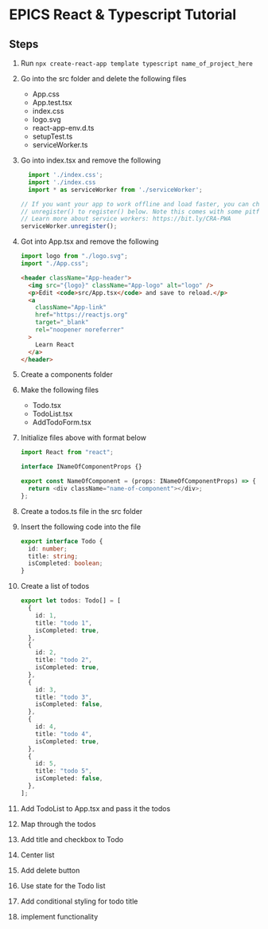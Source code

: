 # EPICS React & Typescript Tutorial

## Steps

1. Run `npx create-react-app template typescript name_of_project_here`
2. Go into the src folder and delete the following files
   - App.css
   - App.test.tsx
   - index.css
   - logo.svg
   - react-app-env.d.ts
   - setupTest.ts
   - serviceWorker.ts
3. Go into index.tsx and remove the following
   ```typescript
     import './index.css';
     import './index.css
     import * as serviceWorker from './serviceWorker';
   ```
   ```typescript
   // If you want your app to work offline and load faster, you can change
   // unregister() to register() below. Note this comes with some pitfalls.
   // Learn more about service workers: https://bit.ly/CRA-PWA
   serviceWorker.unregister();
   ```
4. Got into App.tsx and remove the following
   ```typescript
   import logo from "./logo.svg";
   import "./App.css";
   ```
   ```html
   <header className="App-header">
     <img src="{logo}" className="App-logo" alt="logo" />
     <p>Edit <code>src/App.tsx</code> and save to reload.</p>
     <a
       className="App-link"
       href="https://reactjs.org"
       target="_blank"
       rel="noopener noreferrer"
     >
       Learn React
     </a>
   </header>
   ```
5. Create a components folder
6. Make the following files
   - Todo.tsx
   - TodoList.tsx
   - AddTodoForm.tsx
7. Initialize files above with format below

   ```typescript
   import React from "react";

   interface INameOfComponentProps {}

   export const NameOfComponent = (props: INameOfComponentProps) => {
     return <div className="name-of-component"></div>;
   };
   ```

8. Create a todos.ts file in the src folder
9. Insert the following code into the file
   ```typescript
   export interface Todo {
     id: number;
     title: string;
     isCompleted: boolean;
   }
   ```
10. Create a list of todos

    ```typescript
    export let todos: Todo[] = [
      {
        id: 1,
        title: "todo 1",
        isCompleted: true,
      },
      {
        id: 2,
        title: "todo 2",
        isCompleted: true,
      },
      {
        id: 3,
        title: "todo 3",
        isCompleted: false,
      },
      {
        id: 4,
        title: "todo 4",
        isCompleted: true,
      },
      {
        id: 5,
        title: "todo 5",
        isCompleted: false,
      },
    ];
    ```

11. Add TodoList to App.tsx and pass it the todos
12. Map through the todos
13. Add title and checkbox to Todo
14. Center list
15. Add delete button
16. Use state for the Todo list
17. Add conditional styling for todo title
18. implement functionality
